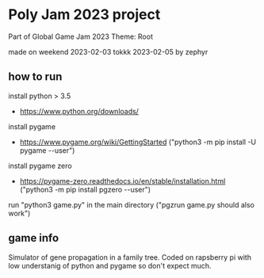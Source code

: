 # Poly Jam 2023 project 
Part of Global Game Jam 2023
Theme: Root

made on weekend 2023-02-03 tokkk 2023-02-05
by zephyr

## how to run

install python > 3.5
- https://www.python.org/downloads/

install pygame
- https://www.pygame.org/wiki/GettingStarted
("python3 -m pip install -U pygame --user")

install pygame zero
- https://pygame-zero.readthedocs.io/en/stable/installation.html
("python3 -m pip install pgzero --user")

run "python3 game.py" in the main directory
("pgzrun game.py should also work")

## game info

Simulator of gene propagation in a family tree.
Coded on rapsberry pi with low understanig of python 
and pygame so don't expect much.
